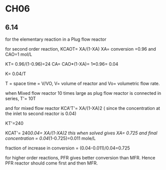 # CH06

## 6.14

 for the elementary reaction in a Plug flow reactor

for second order reaction,  KCAOT= XA/(1-XA)  XA= conversion =0.96 and CAO=1 mol/L

KT= 0.96/(1-0.96)=24 CA= CAO*(1-XA)= 1*0.96= 0.04

K= 0.04/T

T = space time = V/VO, V= volume of reactor and Vo= volumetric flow rate.

when Mixed flow reactor 10 times large as plug flow reactor is connected in series, T'= 10T

 and for mixed flow reactor KCA'T'= XA/(1-XA)2 ( since the concentration at the inlet to second reactor is 0.04)

 KT'=240

KCAT'= 240*0.04= XA/(1-XA)2  this when solved gives XA= 0.725 and final concentration = 0.04*(1-0.725)=0.011 mole/L

fraction of increase in conversion = (0.04-0.011)/0.04=0.725

for higher order reactions, PFR gives better conversion than MFR. Hence PFR reactor should come first and then MFR.